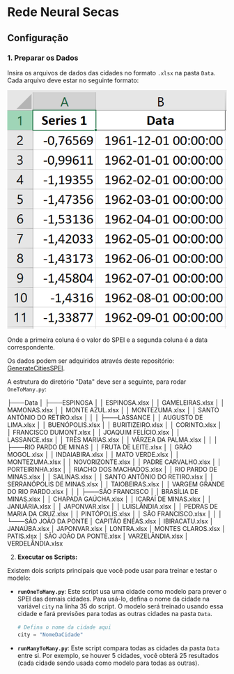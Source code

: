 # Rede Neural Secas



## Configuração

### 1. Preparar os Dados

Insira os arquivos de dados das cidades no formato `.xlsx` na pasta `Data`. Cada arquivo deve estar no seguinte formato:

![alt text](image.png)

Onde a primeira coluna é o valor do SPEI e a segunda coluna é a data correspondente.

Os dados podem ser adquiridos através deste repositório: [GenerateCitiesSPEI](https://github.com/JVSREco19/GenerateCitiesSPEI).

A estrutura do diretório "Data" deve ser a seguinte, para rodar `OneToMany.py`:

  ├───Data
  │   ├───ESPINOSA
  │   │       ESPINOSA.xlsx
  │   │       GAMELEIRAS.xlsx
  │   │       MAMONAS.xlsx
  │   │       MONTE AZUL.xlsx
  │   │       MONTEZUMA.xlsx
  │   │       SANTO ANTÔNIO DO RETIRO.xlsx
  │   │
  │   ├───LASSANCE
  │   │       AUGUSTO DE LIMA.xlsx
  │   │       BUENÓPOLIS.xlsx
  │   │       BURITIZEIRO.xlsx
  │   │       CORINTO.xlsx
  │   │       FRANCISCO DUMONT.xlsx
  │   │       JOAQUIM FELÍCIO.xlsx
  │   │       LASSANCE.xlsx
  │   │       TRÊS MARIAS.xlsx
  │   │       VÁRZEA DA PALMA.xlsx
  │   │
  │   ├───RIO PARDO DE MINAS
  │   │       FRUTA DE LEITE.xlsx
  │   │       GRÃO MOGOL.xlsx
  │   │       INDAIABIRA.xlsx
  │   │       MATO VERDE.xlsx
  │   │       MONTEZUMA.xlsx
  │   │       NOVORIZONTE.xlsx
  │   │       PADRE CARVALHO.xlsx
  │   │       PORTEIRINHA.xlsx
  │   │       RIACHO DOS MACHADOS.xlsx
  │   │       RIO PARDO DE MINAS.xlsx
  │   │       SALINAS.xlsx
  │   │       SANTO ANTÔNIO DO RETIRO.xlsx
  │   │       SERRANÓPOLIS DE MINAS.xlsx
  │   │       TAIOBEIRAS.xlsx
  │   │       VARGEM GRANDE DO RIO PARDO.xlsx
  │   │
  │   ├───SÃO FRANCISCO
  │   │       BRASÍLIA DE MINAS.xlsx
  │   │       CHAPADA GAÚCHA.xlsx
  │   │       ICARAÍ DE MINAS.xlsx
  │   │       JANUÁRIA.xlsx
  │   │       JAPONVAR.xlsx
  │   │       LUISLÂNDIA.xlsx
  │   │       PEDRAS DE MARIA DA CRUZ.xlsx
  │   │       PINTÓPOLIS.xlsx
  │   │       SÃO FRANCISCO.xlsx
  │   │
  │   └───SÃO JOÃO DA PONTE
  │           CAPITÃO ENÉAS.xlsx
  │           IBIRACATU.xlsx
  │           JANAÚBA.xlsx
  │           JAPONVAR.xlsx
  │           LONTRA.xlsx
  │           MONTES CLAROS.xlsx
  │           PATIS.xlsx
  │           SÃO JOÃO DA PONTE.xlsx
  │           VARZELÂNDIA.xlsx
  │           VERDELÂNDIA.xlsx

2. **Executar os Scripts:**

Existem dois scripts principais que você pode usar para treinar e testar o modelo:

- **`runOneToMany.py`**: Este script usa uma cidade como modelo para prever o SPEI das demais cidades. Para usá-lo, defina o nome da cidade na variável `city` na linha 35 do script. O modelo será treinado usando essa cidade e fará previsões para todas as outras cidades na pasta `Data`.

  ```python
  # Defina o nome da cidade aqui
  city = "NomeDaCidade"
  ```

- **`runManyToMany.py`**: Este script compara todas as cidades da pasta `Data` entre si. Por exemplo, se houver 5 cidades, você obterá 25 resultados (cada cidade sendo usada como modelo para todas as outras).

